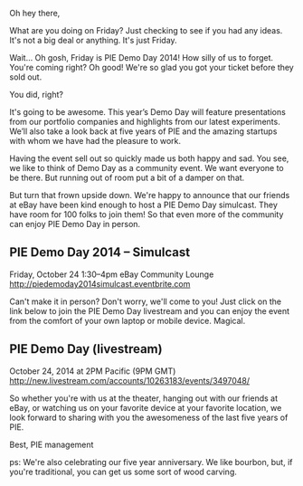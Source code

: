 Oh hey there,

What are you doing on Friday?  Just checking to see if you had any ideas.  It's not a big deal or anything. It's just Friday.

Wait... Oh gosh, Friday is PIE Demo Day 2014! How silly of us to forget. You're coming right? Oh good! We're so glad you got your ticket before they sold out.

You did, right?

It's going to be awesome. This year’s Demo Day will feature presentations from our portfolio companies and highlights from our latest experiments. We’ll also take a look back at five years of PIE and the amazing startups with whom we have had the pleasure to work.

Having the event sell out so quickly made us both happy and sad. You see, we like to think of Demo Day as a community event. We want everyone to be there. But running out of room put a bit of a damper on that.

But turn that frown upside down. We're happy to announce that our friends at eBay have been kind enough to host a PIE Demo Day simulcast. They have room for 100 folks to join them! So that even more of the community can enjoy PIE Demo Day in person.

## PIE Demo Day 2014 – Simulcast
Friday, October 24 1:30–4pm
eBay Community Lounge
http://piedemoday2014simulcast.eventbrite.com

Can't make it in person?  Don't worry, we'll come to you! Just click on the link below to join the PIE Demo Day livestream and you can enjoy the event from the comfort of your own laptop or mobile device. Magical.

## PIE Demo Day (livestream)
October 24, 2014 at 2PM Pacific (9PM GMT)
http://new.livestream.com/accounts/10263183/events/3497048/

So whether you're with us at the theater, hanging out with our friends at eBay, or watching us on your favorite device at your favorite location, we look forward to sharing with you the awesomeness of the last five years of PIE.

Best,
PIE management

ps: We're also celebrating our five year anniversary.  We like bourbon, but, if you're traditional, you can get us some sort of wood carving.
